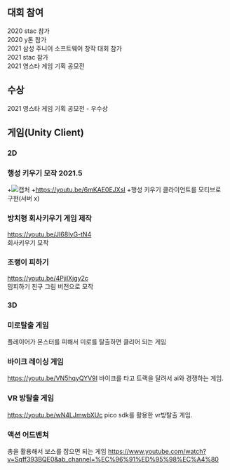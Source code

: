 
## 대회 참여

2020 stac 참가   
2020 y톤 참가   
2021 삼성 주니어 소프트웨어 창작 대회 참가   
2021 stac 참가   
2021 영스타 게임 기획 공모전   

## 수상

2021 영스타 게임 기획 공모전 - 우수상

## 게임(Unity Client)

### 2D

### 행성 키우기 모작 2021.5   
+![캡처](https://cdn.discordapp.com/attachments/892285347352936470/930485728905932820/unknown.png)
+https://youtu.be/6mKAE0EJXsI
+행성 키우기 클라이언트를 모티브로 구현(서버 x)

### 방치형 회사키우기 게임 제작 
https://youtu.be/JI68IyG-tN4   
회사키우기 모작 

### 조랭이 피하기 
https://youtu.be/4PjilXjgy2c   
밈피하기 친구 그림 버전으로 모작   
  
### 3D

### 미로탈출 게임 
플레이어가 몬스터를 피해서 미로를 탈출하면 클리어 되는 게임

### 바이크 레이싱 게임
https://youtu.be/VN5hqyQYV9I
바이크를 타고 트랙을 달려서 ai와 경쟁하는 게임.

### VR 방탈출 게임
https://youtu.be/wN4LJmwbXUc
pico sdk를 활용한 vr방탈출 게임.

### 액션 어드벤쳐
총을 활용해서 보스를 잡으면 되는 게임
https://www.youtube.com/watch?v=Sqff393BQE0&ab_channel=%EC%96%91%ED%95%98%EC%A4%80



